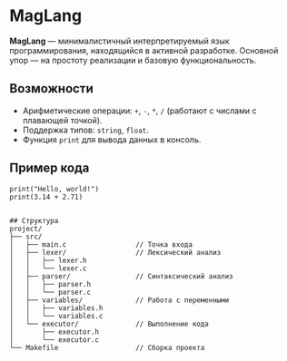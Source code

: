 # MagLang

**MagLang** — минималистичный интерпретируемый язык программирования, находящийся в активной разработке. Основной упор — на простоту реализации и базовую функциональность.

## Возможности

- Арифметические операции: `+`, `-`, `*`, `/` (работают с числами с плавающей точкой).
- Поддержка типов: `string`, `float`.
- Функция `print` для вывода данных в консоль.

## Пример кода

```maglang
print("Hello, world!")
print(3.14 + 2.71)


## Структура
project/
├── src/
│   ├── main.c                 // Точка входа
│   ├── lexer/                 // Лексический анализ
│   │   ├── lexer.h
│   │   └── lexer.c
│   ├── parser/                // Синтаксический анализ
│   │   ├── parser.h
│   │   └── parser.c
│   ├── variables/             // Работа с переменными
│   │   ├── variables.h
│   │   └── variables.c
│   └── executor/              // Выполнение кода
│       ├── executor.h
│       └── executor.c
└── Makefile                   // Сборка проекта
